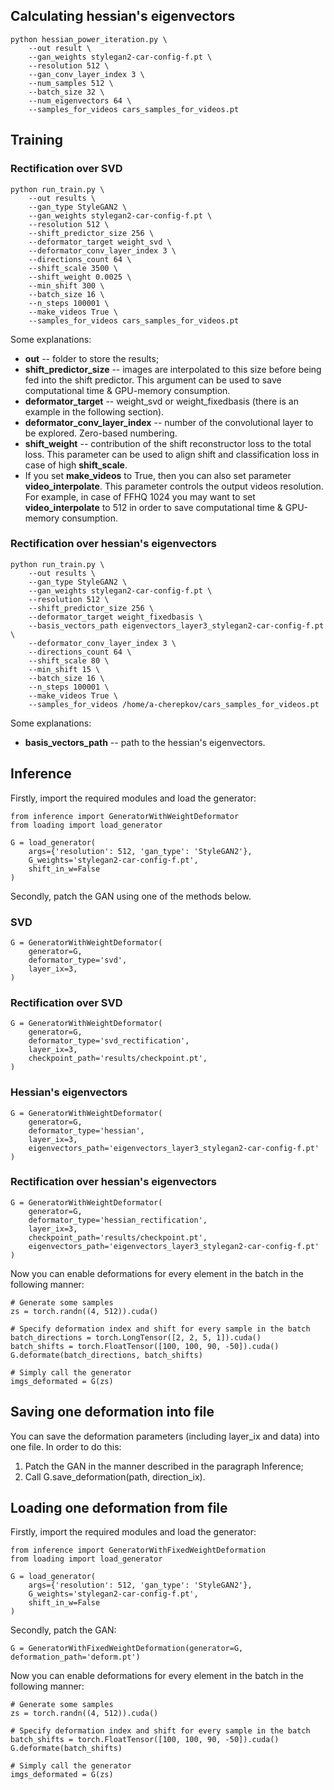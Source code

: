 ## Calculating hessian's eigenvectors
```
python hessian_power_iteration.py \
    --out result \
    --gan_weights stylegan2-car-config-f.pt \
    --resolution 512 \
    --gan_conv_layer_index 3 \
    --num_samples 512 \
    --batch_size 32 \
    --num_eigenvectors 64 \
    --samples_for_videos cars_samples_for_videos.pt
```
## Training
### Rectification over SVD
```
python run_train.py \
    --out results \
    --gan_type StyleGAN2 \
    --gan_weights stylegan2-car-config-f.pt \
    --resolution 512 \
    --shift_predictor_size 256 \
    --deformator_target weight_svd \
    --deformator_conv_layer_index 3 \
    --directions_count 64 \
    --shift_scale 3500 \
    --shift_weight 0.0025 \
    --min_shift 300 \
    --batch_size 16 \
    --n_steps 100001 \
    --make_videos True \
    --samples_for_videos cars_samples_for_videos.pt
```
Some explanations:
* **out** -- folder to store the results;
* **shift_predictor_size** -- images are interpolated to this size before being fed into the shift predictor. This argument can be used to save computational time & GPU-memory consumption.
* **deformator_target** -- weight_svd or weight_fixedbasis (there is an example in the following section).
* **deformator_conv_layer_index** -- number of the convolutional layer to be explored. Zero-based numbering.
* **shift_weight** -- contribution of the shift reconstructor loss to the total loss. This parameter can be used to align shift and classification loss in case of high **shift_scale**.
* If you set **make_videos** to True, then you can also set parameter **video_interpolate**. This parameter controls the output videos resolution. For example, in case of FFHQ 1024 you may want to set **video_interpolate** to 512 in order to save computational time & GPU-memory consumption.
### Rectification over hessian's eigenvectors
```
python run_train.py \
    --out results \
    --gan_type StyleGAN2 \
    --gan_weights stylegan2-car-config-f.pt \
    --resolution 512 \
    --shift_predictor_size 256 \
    --deformator_target weight_fixedbasis \
    --basis_vectors_path eigenvectors_layer3_stylegan2-car-config-f.pt \
    --deformator_conv_layer_index 3 \
    --directions_count 64 \
    --shift_scale 80 \
    --min_shift 15 \
    --batch_size 16 \
    --n_steps 100001 \
    --make_videos True \
    --samples_for_videos /home/a-cherepkov/cars_samples_for_videos.pt
```
Some explanations:
* **basis_vectors_path** -- path to the hessian's eigenvectors.

## Inference
Firstly, import the required modules and load the generator:
```
from inference import GeneratorWithWeightDeformator
from loading import load_generator

G = load_generator(
    args={'resolution': 512, 'gan_type': 'StyleGAN2'},
    G_weights='stylegan2-car-config-f.pt',
    shift_in_w=False
)
```

Secondly, patch the GAN using one of the methods below. 
### SVD
```
G = GeneratorWithWeightDeformator(
    generator=G,
    deformator_type='svd',
    layer_ix=3,
)
```
### Rectification over SVD
```
G = GeneratorWithWeightDeformator(
    generator=G,
    deformator_type='svd_rectification',
    layer_ix=3,
    checkpoint_path='results/checkpoint.pt',
)
```
### Hessian's eigenvectors
```
G = GeneratorWithWeightDeformator(
    generator=G,
    deformator_type='hessian',
    layer_ix=3,
    eigenvectors_path='eigenvectors_layer3_stylegan2-car-config-f.pt'
)
```
### Rectification over hessian's eigenvectors
```
G = GeneratorWithWeightDeformator(
    generator=G,
    deformator_type='hessian_rectification',
    layer_ix=3,
    checkpoint_path='results/checkpoint.pt',
    eigenvectors_path='eigenvectors_layer3_stylegan2-car-config-f.pt'
)
```
Now you can enable deformations for every element in the batch in the following manner:
```
# Generate some samples
zs = torch.randn((4, 512)).cuda()

# Specify deformation index and shift for every sample in the batch
batch_directions = torch.LongTensor([2, 2, 5, 1]).cuda()
batch_shifts = torch.FloatTensor([100, 100, 90, -50]).cuda()
G.deformate(batch_directions, batch_shifts)

# Simply call the generator
imgs_deformated = G(zs)
```

## Saving one deformation into file
You can save the deformation parameters (including layer_ix and data) into one file.
In order to do this:
1. Patch the GAN in the manner described in the paragraph Inference;
2. Call G.save_deformation(path, direction_ix).

## Loading one deformation from file
Firstly, import the required modules and load the generator:
```
from inference import GeneratorWithFixedWeightDeformation
from loading import load_generator

G = load_generator(
    args={'resolution': 512, 'gan_type': 'StyleGAN2'},
    G_weights='stylegan2-car-config-f.pt',
    shift_in_w=False
)
```

Secondly, patch the GAN:
```
G = GeneratorWithFixedWeightDeformation(generator=G, deformation_path='deform.pt')
```

Now you can enable deformations for every element in the batch in the following manner:
```
# Generate some samples
zs = torch.randn((4, 512)).cuda()

# Specify deformation index and shift for every sample in the batch
batch_shifts = torch.FloatTensor([100, 100, 90, -50]).cuda()
G.deformate(batch_shifts)

# Simply call the generator
imgs_deformated = G(zs)
```
